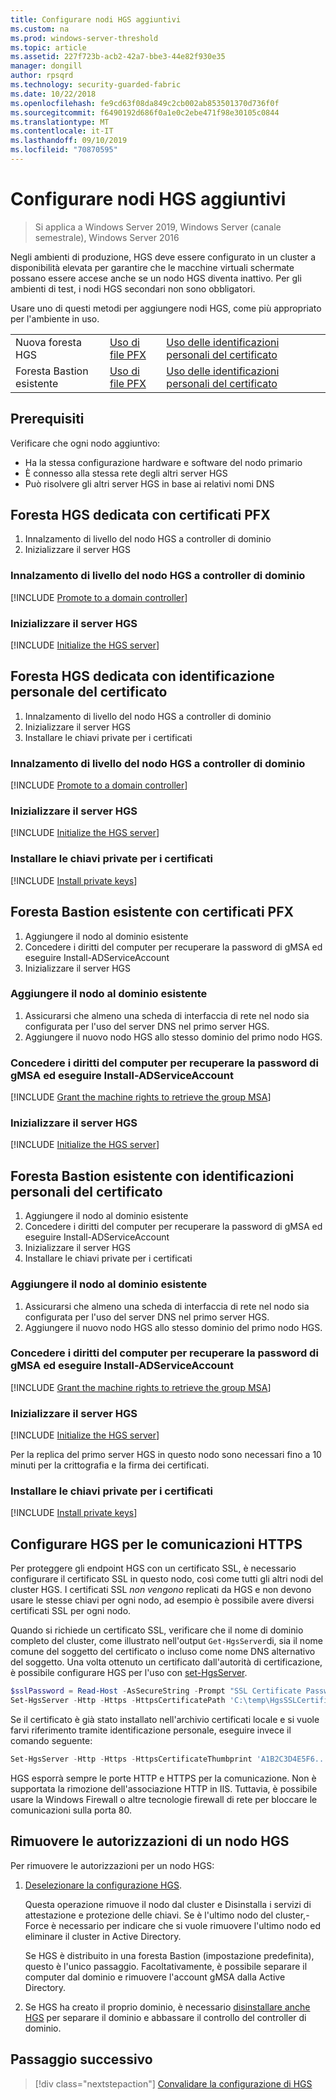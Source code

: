 ```yaml
---
title: Configurare nodi HGS aggiuntivi
ms.custom: na
ms.prod: windows-server-threshold
ms.topic: article
ms.assetid: 227f723b-acb2-42a7-bbe3-44e82f930e35
manager: dongill
author: rpsqrd
ms.technology: security-guarded-fabric
ms.date: 10/22/2018
ms.openlocfilehash: fe9cd63f08da849c2cb002ab853501370d736f0f
ms.sourcegitcommit: f6490192d686f0a1e0c2ebe471f98e30105c0844
ms.translationtype: MT
ms.contentlocale: it-IT
ms.lasthandoff: 09/10/2019
ms.locfileid: "70870595"
---
```

# <a name="configure-additional-hgs-nodes"></a>Configurare nodi HGS aggiuntivi

>Si applica a Windows Server 2019, Windows Server (canale semestrale), Windows Server 2016

Negli ambienti di produzione, HGS deve essere configurato in un cluster a disponibilità elevata per garantire che le macchine virtuali schermate possano essere accese anche se un nodo HGS diventa inattivo. Per gli ambienti di test, i nodi HGS secondari non sono obbligatori.

Usare uno di questi metodi per aggiungere nodi HGS, come più appropriato per l'ambiente in uso.

|                |                         |                              | 
|----------------|-------------------------|------------------------------|
|Nuova foresta HGS  | [Uso di file PFX](#dedicated-hgs-forest-with-pfx-certificates) | [Uso delle identificazioni personali del certificato](#dedicated-hgs-forest-with-certificate-thumbprints) |
|Foresta Bastion esistente |  [Uso di file PFX](#existing-bastion-forest-with-pfx-certificates) | [Uso delle identificazioni personali del certificato](#existing-bastion-forest-with-certificate-thumbprints) |

## <a name="prerequisites"></a>Prerequisiti

Verificare che ogni nodo aggiuntivo: 
- Ha la stessa configurazione hardware e software del nodo primario 
- È connesso alla stessa rete degli altri server HGS
- Può risolvere gli altri server HGS in base ai relativi nomi DNS

## <a name="dedicated-hgs-forest-with-pfx-certificates"></a>Foresta HGS dedicata con certificati PFX

1. Innalzamento di livello del nodo HGS a controller di dominio
2. Inizializzare il server HGS

### <a name="promote-the-hgs-node-to-a-domain-controller"></a>Innalzamento di livello del nodo HGS a controller di dominio

[!INCLUDE [Promote to a domain controller](../../../includes/guarded-fabric-promote-domain-controller.md)] 

### <a name="initialize-the-hgs-server"></a>Inizializzare il server HGS

[!INCLUDE [Initialize the HGS server](../../../includes/guarded-fabric-initialize-hgs-on-the-node.md)] 

## <a name="dedicated-hgs-forest-with-certificate-thumbprints"></a>Foresta HGS dedicata con identificazione personale del certificato
 
1. Innalzamento di livello del nodo HGS a controller di dominio
2. Inizializzare il server HGS
3. Installare le chiavi private per i certificati

### <a name="promote-the-hgs-node-to-a-domain-controller"></a>Innalzamento di livello del nodo HGS a controller di dominio

[!INCLUDE [Promote to a domain controller](../../../includes/guarded-fabric-promote-domain-controller.md)] 

### <a name="initialize-the-hgs-server"></a>Inizializzare il server HGS

[!INCLUDE [Initialize the HGS server](../../../includes/guarded-fabric-initialize-hgs-on-the-node.md)] 

### <a name="install-the-private-keys-for-the-certificates"></a>Installare le chiavi private per i certificati

[!INCLUDE [Install private keys](../../../includes/guarded-fabric-install-private-keys.md)]

## <a name="existing-bastion-forest-with-pfx-certificates"></a>Foresta Bastion esistente con certificati PFX

1. Aggiungere il nodo al dominio esistente
2. Concedere i diritti del computer per recuperare la password di gMSA ed eseguire Install-ADServiceAccount
3. Inizializzare il server HGS

### <a name="join-the-node-to-the-existing-domain"></a>Aggiungere il nodo al dominio esistente

1. Assicurarsi che almeno una scheda di interfaccia di rete nel nodo sia configurata per l'uso del server DNS nel primo server HGS.
2. Aggiungere il nuovo nodo HGS allo stesso dominio del primo nodo HGS. 

### <a name="grant-the-machine-rights-to-retrieve-gmsa-password-and-run-install-adserviceaccount"></a>Concedere i diritti del computer per recuperare la password di gMSA ed eseguire Install-ADServiceAccount

[!INCLUDE [Grant the machine rights to retrieve the group MSA](../../../includes/guarded-fabric-grant-machine-rights-to-retrieve-gmsa.md)] 

### <a name="initialize-the-hgs-server"></a>Inizializzare il server HGS

[!INCLUDE [Initialize the HGS server](../../../includes/guarded-fabric-initialize-hgs-on-the-node.md)] 

## <a name="existing-bastion-forest-with-certificate-thumbprints"></a>Foresta Bastion esistente con identificazioni personali del certificato

1. Aggiungere il nodo al dominio esistente
2. Concedere i diritti del computer per recuperare la password di gMSA ed eseguire Install-ADServiceAccount
3. Inizializzare il server HGS
4. Installare le chiavi private per i certificati

### <a name="join-the-node-to-the-existing-domain"></a>Aggiungere il nodo al dominio esistente

1. Assicurarsi che almeno una scheda di interfaccia di rete nel nodo sia configurata per l'uso del server DNS nel primo server HGS.
2. Aggiungere il nuovo nodo HGS allo stesso dominio del primo nodo HGS. 

### <a name="grant-the-machine-rights-to-retrieve-gmsa-password-and-run-install-adserviceaccount"></a>Concedere i diritti del computer per recuperare la password di gMSA ed eseguire Install-ADServiceAccount

[!INCLUDE [Grant the machine rights to retrieve the group MSA](../../../includes/guarded-fabric-grant-machine-rights-to-retrieve-gmsa.md)] 

### <a name="initialize-the-hgs-server"></a>Inizializzare il server HGS

[!INCLUDE [Initialize the HGS server](../../../includes/guarded-fabric-initialize-hgs-on-the-node.md)] 

Per la replica del primo server HGS in questo nodo sono necessari fino a 10 minuti per la crittografia e la firma dei certificati.

### <a name="install-the-private-keys-for-the-certificates"></a>Installare le chiavi private per i certificati

[!INCLUDE [Install private keys](../../../includes/guarded-fabric-install-private-keys.md)]

## <a name="configure-hgs-for-https-communications"></a>Configurare HGS per le comunicazioni HTTPS

Per proteggere gli endpoint HGS con un certificato SSL, è necessario configurare il certificato SSL in questo nodo, così come tutti gli altri nodi del cluster HGS.
I certificati SSL *non vengono* replicati da HGS e non devono usare le stesse chiavi per ogni nodo, ad esempio è possibile avere diversi certificati SSL per ogni nodo.

Quando si richiede un certificato SSL, verificare che il nome di dominio completo del cluster, come illustrato nell'output `Get-HgsServer`di, sia il nome comune del soggetto del certificato o incluso come nome DNS alternativo del soggetto.
Una volta ottenuto un certificato dall'autorità di certificazione, è possibile configurare HGS per l'uso con [set-HgsServer](https://technet.microsoft.com/itpro/powershell/windows/hgsserver/set-hgsserver).

```powershell
$sslPassword = Read-Host -AsSecureString -Prompt "SSL Certificate Password"
Set-HgsServer -Http -Https -HttpsCertificatePath 'C:\temp\HgsSSLCertificate.pfx' -HttpsCertificatePassword $sslPassword
```

Se il certificato è già stato installato nell'archivio certificati locale e si vuole farvi riferimento tramite identificazione personale, eseguire invece il comando seguente:

```powershell
Set-HgsServer -Http -Https -HttpsCertificateThumbprint 'A1B2C3D4E5F6...'
```

HGS esporrà sempre le porte HTTP e HTTPS per la comunicazione.
Non è supportata la rimozione dell'associazione HTTP in IIS. Tuttavia, è possibile usare la Windows Firewall o altre tecnologie firewall di rete per bloccare le comunicazioni sulla porta 80.

## <a name="decommission-an-hgs-node"></a>Rimuovere le autorizzazioni di un nodo HGS

Per rimuovere le autorizzazioni per un nodo HGS:

1. [Deselezionare la configurazione HGS](guarded-fabric-manage-hgs.md#clearing-the-hgs-configuration).

   Questa operazione rimuove il nodo dal cluster e Disinstalla i servizi di attestazione e protezione delle chiavi. 
   Se è l'ultimo nodo del cluster,-Force è necessario per indicare che si vuole rimuovere l'ultimo nodo ed eliminare il cluster in Active Directory. 
   
   Se HGS è distribuito in una foresta Bastion (impostazione predefinita), questo è l'unico passaggio. 
   Facoltativamente, è possibile separare il computer dal dominio e rimuovere l'account gMSA dalla Active Directory.

1. Se HGS ha creato il proprio dominio, è necessario [disinstallare anche HGS](guarded-fabric-manage-hgs.md#clearing-the-hgs-configuration) per separare il dominio e abbassare il controllo del controller di dominio.



## <a name="next-step"></a>Passaggio successivo

> [!div class="nextstepaction"]
> [Convalidare la configurazione di HGS](guarded-fabric-verify-hgs-configuration.md)

